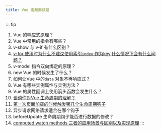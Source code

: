 ```yaml
---
title: Vue 高频面试题
---
```


::: tip
1. Vue 的响应式原理？
2. Vue 中常用的指令有哪些？
3. v-show 与 v-if 有什么区别？
4. [v-for 使用时为什么不建议使用索引`index` 作为key,什么情况下会有什么问题？](./key.md)
5. v-model 指令双向绑定的原理？
6. new Vue 的时候发生了什么？
7. 如何让Vue 中的`data` 对象不再响应式？
8. Vue 有哪些实例属性与实例方法？
9. Vue 的属性回调上使用箭头函数会发生什么？
10. [谈谈你对Vue 生命周期的理解？](./lifeCycle.md)
11. [第一次页面加载的时候触发哪几个生命周期钩子](./lifeCycle.md)
12. 异步请求网络请求适合在哪个钩子
13. beforeUpdate 生命周期钩子能否进行数据的修改？
14. [computed watch methods 三者的应用场景与区别以及实现原理](./computed_methods_watch.md)
:::
